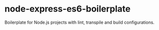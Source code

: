 # node-express-es6-boilerplate
Boilerplate for Node.js projects with lint, transpile and build configurations.
